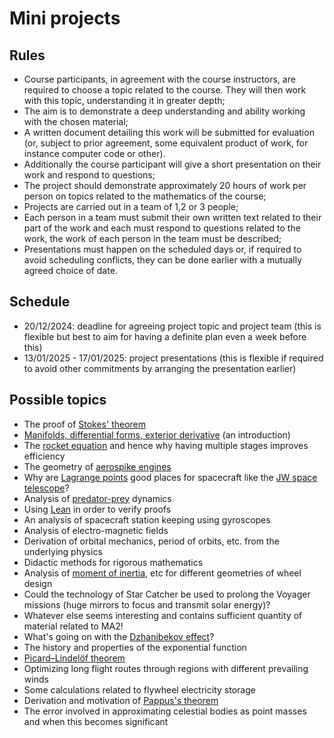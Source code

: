 # Mini projects

## Rules

- Course participants, in agreement with the course instructors, are required to choose a topic related to the course. They will then work with this topic, understanding it in greater depth;
- The aim is to demonstrate a deep understanding and ability working with the chosen material;
- A written document detailing this work will be submitted for evaluation (or, subject to prior agreement, some equivalent product of work, for instance computer code or other).
- Additionally the course participant will give a short presentation on their work and respond to questions;
- The project should demonstrate approximately 20 hours of work per person on topics related to the mathematics of the course;
- Projects are carried out in a team of 1,2 or 3 people;
- Each person in a team must submit their own written text related to their part of the work and each must respond to questions related to the work, the work of each person in the team must be described;
- Presentations must happen on the scheduled days or, if required to avoid scheduling conflicts, they can be done earlier with a mutually agreed choice of date.

## Schedule

- 20/12/2024: deadline for agreeing project topic and project team (this is flexible but best to aim for having a definite plan even a week before this)
- 13/01/2025 - 17/01/2025: project presentations (this is flexible if required to avoid other commitments by arranging the presentation earlier)

## Possible topics

- The proof of [Stokes' theorem](https://en.wikipedia.org/wiki/Stokes%27_theorem)
- [Manifolds, differential forms, exterior derivative](https://en.wikipedia.org/wiki/Differential_geometry) (an introduction)
- The [rocket equation](https://en.wikipedia.org/wiki/Tsiolkovsky_rocket_equation) and hence why having multiple stages improves efficiency
- The geometry of [aerospike engines](https://en.wikipedia.org/wiki/Aerospike_engine)
- Why are [Lagrange points](https://en.wikipedia.org/wiki/Lagrange_point) good places for spacecraft like the [JW space telescope](https://en.wikipedia.org/wiki/James_Webb_Space_Telescope)?
- Analysis of [predator-prey](https://en.wikipedia.org/wiki/Lotka%E2%80%93Volterra_equations) dynamics
- Using [Lean](https://lean-lang.org/) in order to verify proofs
- An analysis of spacecraft station keeping using gyroscopes
- Analysis of electro-magnetic fields
- Derivation of orbital mechanics, period of orbits, etc. from the underlying physics
- Didactic methods for rigorous mathematics
- Analysis of [moment of inertia](https://en.wikipedia.org/wiki/Moment_of_inertia#Motion_in_a_fixed_plane), etc for different geometries of wheel design
- Could the technology of Star Catcher be used to prolong the Voyager missions (huge mirrors to focus and transmit solar energy)?
- Whatever else seems interesting and contains sufficient quantity of material related to MA2!
- What's going on with the [Dzhanibekov effect](https://en.wikipedia.org/wiki/File:Dzhanibekov_effect.ogv)?
- The history and properties of the exponential function
- [Picard–Lindelöf theorem](https://en.wikipedia.org/wiki/Picard%E2%80%93Lindel%C3%B6f_theorem)
- Optimizing long flight routes through regions with different prevailing winds
- Some calculations related to flywheel electricity storage
- Derivation and motivation of [Pappus's theorem](https://en.wikipedia.org/wiki/Pappus%27s_centroid_theorem)
- The error involved in approximating celestial bodies as point masses and when this becomes significant
